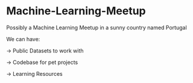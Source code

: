 # Machine-Learning-Meetup
Possibly a Machine Learning Meetup in a sunny country named Portugal

We can have:


-> Public Datasets to work with   

-> Codebase for pet projects 

-> Learning Resources
